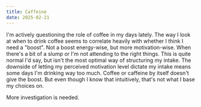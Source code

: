 ```yaml
---
title: Caffeine
date: 2025-02-21
---
```


I'm actively questioning the role of coffee in my days lately. The way I look
at when to drink coffee seems to correlate heavily with whether I think I need
a "boost". Not a boost energy-wise, but more motivation-wise. When there's a bit
of a slump or I'm not attending to the right things. This is quite normal I'd
say, but isn't the most optimal way of structuring my intake. The downside of
letting my perceived motivation level dictate my intake means some days I'm
drinking way too much. Coffee or caffeine by itself doesn't give the boost. But
even though I know that intuitively, that's not what I base my choices on.

More investigation is needed.

